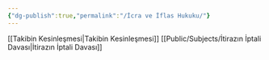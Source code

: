 ```yaml
---
{"dg-publish":true,"permalink":"/İcra ve İflas Hukuku/"}
---
```



[[Takibin Kesinleşmesi\|Takibin Kesinleşmesi]]
[[Public/Subjects/İtirazın İptali Davası\|İtirazın İptali Davası]]